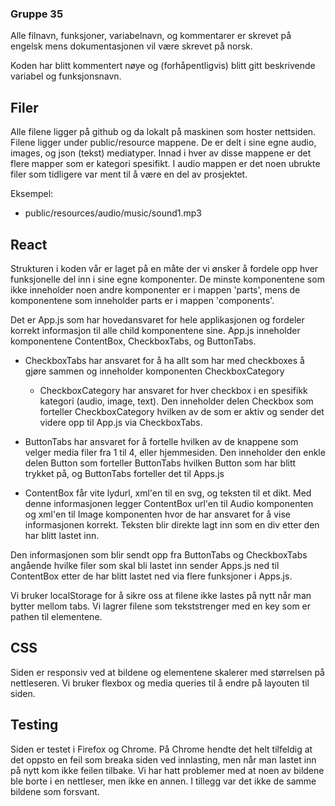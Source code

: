 ### Gruppe 35
Alle filnavn, funksjoner, variabelnavn, og kommentarer er skrevet på engelsk mens dokumentasjonen vil være skrevet på norsk.

Koden har blitt kommentert nøye og (forhåpentligvis) blitt gitt beskrivende variabel og funksjonsnavn. 

## Filer
Alle filene ligger på github og da lokalt på maskinen som hoster nettsiden. Filene ligger under public/resource mappene. De er delt i sine egne audio, images, og json (tekst) mediatyper. Innad i hver av disse mappene er det flere mapper som er kategori spesifikt. I audio mappen er det noen ubrukte filer som tidligere var ment til å være en del av prosjektet.

Eksempel:
* public/resources/audio/music/sound1.mp3

## React
Strukturen i koden vår er laget på en måte der vi ønsker å fordele opp hver funksjonelle del inn i sine egne komponenter. De minste komponentene som ikke inneholder noen andre komponenter er i mappen 'parts', mens de komponentene som inneholder parts er i mappen 'components'. 

Det er App.js som har hovedansvaret for hele applikasjonen og fordeler korrekt informasjon til alle child komponentene sine. App.js inneholder komponentene ContentBox, CheckboxTabs, og ButtonTabs.

* CheckboxTabs har ansvaret for å ha allt som har med checkboxes å gjøre sammen og inneholder komponenten CheckboxCategory
  * CheckboxCategory har ansvaret for hver checkbox i en spesifikk kategori (audio, image, text). Den inneholder delen Checkbox         som forteller CheckboxCategory hvilken av de som er aktiv og sender det videre opp til App.js via CheckboxTabs.

* ButtonTabs har ansvaret for å fortelle hvilken av de knappene som velger media filer fra 1 til 4, eller hjemmesiden. Den inneholder den enkle delen Button som forteller ButtonTabs hvilken Button som har blitt trykket på, og ButtonTabs forteller det til Apps.js

* ContentBox får vite lydurl, xml'en til en svg, og teksten til et dikt. Med denne informasjonen legger ContentBox url'en til Audio komponenten og xml'en til Image komponenten hvor de har ansvaret for å vise informasjonen korrekt. Teksten blir direkte lagt inn som en div etter den har blitt lastet inn.

Den informasjonen som blir sendt opp fra ButtonTabs og CheckboxTabs angående hvilke filer som skal bli lastet inn sender Apps.js ned til ContentBox etter de har blitt lastet ned via flere funksjoner i Apps.js.

Vi bruker localStorage for å sikre oss at filene ikke lastes på nytt når man bytter mellom tabs. Vi lagrer filene som tekststrenger med en key som er pathen til elementene. 

## CSS
Siden er responsiv ved at bildene og elementene skalerer med størrelsen på nettleseren. Vi bruker flexbox og media queries til å endre på layouten til siden. 

## Testing
Siden er testet i Firefox og Chrome. På Chrome hendte det helt tilfeldig at det oppsto en feil som breaka siden ved innlasting, men når man lastet inn på nytt kom ikke feilen tilbake.
Vi har hatt problemer med at noen av bildene ble borte i en nettleser, men ikke en annen. I tillegg var det ikke de samme bildene som forsvant. 